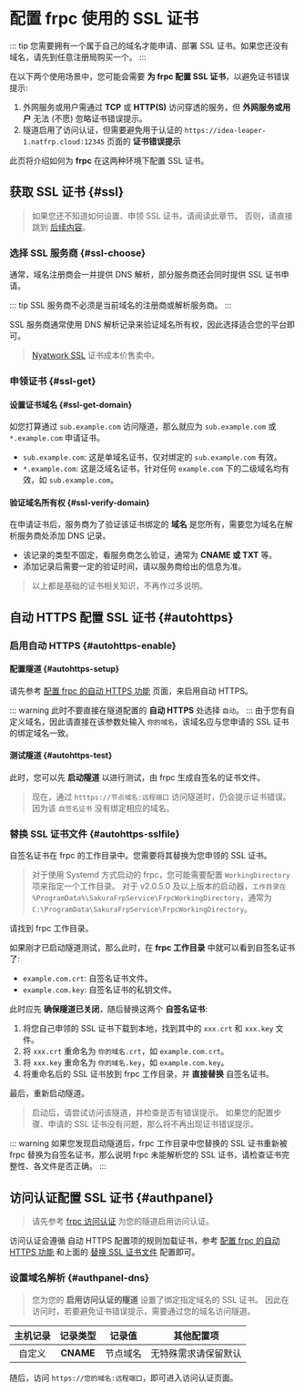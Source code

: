 # 配置 frpc 使用的 SSL 证书

::: tip
您需要拥有一个属于自己的域名才能申请、部署 SSL 证书。如果您还没有域名，请先到任意注册局购买一个。
:::

在以下两个使用场景中，您可能会需要 **为 frpc 配置 SSL 证书**，以避免证书错误提示:

1. 外网服务或用户需通过 **TCP** 或 **HTTP(S)** 访问穿透的服务，但 **外网服务或用户** 无法 (不愿) 忽略证书错误提示。
1. 隧道启用了访问认证，但需要避免用于认证的 `https://idea-leaper-1.natfrp.cloud:12345` 页面的 **证书错误提示**

此页将介绍如何为 **frpc** 在这两种环境下配置 SSL 证书。

## 获取 SSL 证书 {#ssl}

> 如果您还不知道如何设置、申领 SSL 证书，请阅读此章节。
否则，请直接跳到 [后续内容](#autohttps)。

### 选择 SSL 服务商 {#ssl-choose}

通常，域名注册商会一并提供 DNS 解析，部分服务商还会同时提供 SSL 证书申请。

::: tip
SSL 服务商不必须是当前域名的注册商或解析服务商。
:::

SSL 服务商通常使用 DNS 解析记录来验证域名所有权，因此选择适合您的平台即可。

> [Nyatwork SSL](https://get.ssl.moe) 证书成本价售卖中。

### 申领证书 {#ssl-get}

#### 设置证书域名 {#ssl-get-domain}

如您打算通过 `sub.example.com` 访问隧道，那么就应为 `sub.example.com` 或 `*.example.com` 申请证书。

- `sub.example.com`: 这是单域名证书，仅对绑定的 `sub.example.com` 有效。
- `*.example.com`: 这是泛域名证书，针对任何 `example.com` 下的二级域名均有效，如 `sub.example.com`。

#### 验证域名所有权 {#ssl-verify-domain}

在申请证书后，服务商为了验证该证书绑定的 **域名** 是您所有，需要您为域名在解析服务商处添加 DNS 记录。

- 该记录的类型不固定，看服务商怎么验证，通常为 **CNAME 或 TXT** 等。
- 添加记录后需要一定的验证时间，请以服务商给出的信息为准。

> 以上都是基础的证书相关知识，不再作过多说明。

## 自动 HTTPS 配置 SSL 证书 {#autohttps}

### 启用自动 HTTPS {#autohttps-enable}

#### 配置隧道 {#autohttps-setup}

请先参考 [配置 frpc 的自动 HTTPS 功能](/fap/site-inaccessible.md#frpc-auto-https) 页面，来启用自动 HTTPS。

::: warning
此时不要直接在隧道配置的 **自动 HTTPS** 处选择 `自动`。
:::
由于您有自定义域名，因此请直接在该参数处输入 `你的域名`，该域名应与您申请的 SSL 证书的绑定域名一致。

#### 测试隧道 {#autohttps-test}

此时，您可以先 **启动隧道** 以进行测试，由 frpc 生成自签名的证书文件。

> 现在，通过 `htttps://节点域名:远程端口` 访问隧道时，仍会提示证书错误。
因为该 `自签名证书` 没有绑定相应的域名。

### 替换 SSL 证书文件 {#autohttps-sslfile}

自签名证书在 frpc 的工作目录中。您需要将其替换为您申领的 SSL 证书。

> 对于使用 Systemd 方式启动的 frpc，您可能需要配置 `WorkingDirectory` 项来指定一个工作目录。
> 对于 v2.0.5.0 及以上版本的启动器，`工作目录在 %ProgramData%\SakuraFrpService\FrpcWorkingDirectory`，通常为 `C:\ProgramData\SakuraFrpService\FrpcWorkingDirectory`。

请找到 frpc 工作目录。

如果刚才已启动隧道测试，那么此时，在 **frpc 工作目录** 中就可以看到自签名证书了:

- `example.com.crt`: 自签名证书文件。
- `example.com.key`: 自签名证书的私钥文件。

此时应先 **确保隧道已关闭**，随后替换这两个 **自签名证书**:

1. 将您自己申领的 SSL 证书下载到本地，找到其中的 `xxx.crt` 和 `xxx.key` 文件。
1. 将 `xxx.crt` 重命名为 `你的域名.crt`，如 `example.com.crt`。
1. 将 `xxx.key` 重命名为 `你的域名.key`，如 `example.com.key`。
1. 将重命名后的 SSL 证书放到 frpc 工作目录，并 **直接替换** 自签名证书。

最后，重新启动隧道。

> 启动后，请尝试访问该隧道，并检查是否有错误提示。
如果您的配置步骤、申请的 SSL 证书没有问题，那么将不再出现证书错误提示。

::: warning
如果您发现启动隧道后，frpc 工作目录中您替换的 SSL 证书重新被 frpc 替换为自签名证书，那么说明 frpc 未能解析您的 SSL 证书，请检查证书完整性、各文件是否正确。
:::

## 访问认证配置 SSL 证书 {#authpanel}

> 请先参考 [frpc 访问认证](/bestpractice/security.md#auth) 为您的隧道启用访问认证。

访问认证会遵循 自动 HTTPS 配置项的规则加载证书，参考 [配置 frpc 的自动 HTTPS 功能](/faq/site-inaccessible.md#frpc-auto-https) 和上面的 [替换 SSL 证书文件](#autohttps-sslfile) 配置即可。

### 设置域名解析 {#authpanel-dns}

> 您为您的 **启用访问认证的隧道** 设置了绑定指定域名的 SSL 证书。
因此在访问时，若要避免证书错误提示，需要通过您的域名访问隧道。

| 主机记录 | 记录类型  | 记录值   | 其他配置项           |
| :------: | :-------: | :------: | :------------------: |
| 自定义   | **CNAME** | 节点域名 | 无特殊需求请保留默认 |

随后，访问 `https://您的域名:远程端口`，即可进入访问认证页面。
